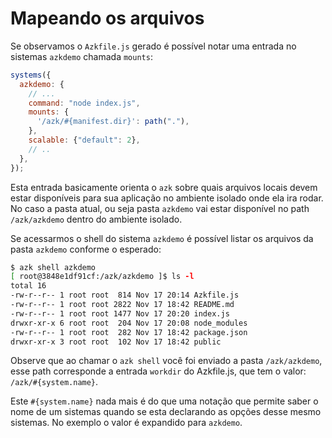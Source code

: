 # Mapeando os arquivos

Se observamos o `Azkfile.js` gerado é possível notar uma entrada no sistemas `azkdemo` chamada `mounts`:

```js
systems({
  azkdemo: {
    // ...
    command: "node index.js",
    mounts: {
      '/azk/#{manifest.dir}': path("."),
    },
    scalable: {"default": 2},
    // ..
  },
});
```

Esta entrada basicamente orienta o `azk` sobre quais arquivos locais devem estar disponíveis para sua aplicação no ambiente isolado onde ela ira rodar. No caso a pasta atual, ou seja pasta `azkdemo` vai estar disponível no path `/azk/azkdemo` dentro do ambiente isolado.

Se acessarmos o shell do sistema `azkdemo` é possível listar os arquivos da pasta `azkdemo` conforme o esperado:

```bash
$ azk shell azkdemo
[ root@3848e1df91cf:/azk/azkdemo ]$ ls -l
total 16
-rw-r--r-- 1 root root  814 Nov 17 20:14 Azkfile.js
-rw-r--r-- 1 root root 2822 Nov 17 18:42 README.md
-rw-r--r-- 1 root root 1477 Nov 17 20:20 index.js
drwxr-xr-x 6 root root  204 Nov 17 20:08 node_modules
-rw-r--r-- 1 root root  282 Nov 17 18:42 package.json
drwxr-xr-x 3 root root  102 Nov 17 18:42 public
```

Observe que ao chamar o `azk shell` você foi enviado a pasta `/azk/azkdemo`, esse path corresponde a entrada `workdir` do Azkfile.js, que tem o valor: `/azk/#{system.name}`.

Este `#{system.name}` nada mais é do que uma notação que permite saber o nome de um sistemas quando se esta declarando as opções desse mesmo sistemas. No exemplo o valor é expandido para `azkdemo`.

